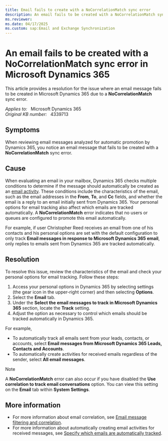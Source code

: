 ```yaml
---
title: Email fails to create with a NoCorrelationMatch sync error
description: An email fails to be created with a NoCorrelationMatch sync error in Microsoft Dynamics 365.
ms.reviewer: 
ms.date: 04/17/2025
ms.custom: sap:Email and Exchange Synchronization
---
```

# An email fails to be created with a NoCorrelationMatch sync error in Microsoft Dynamics 365

This article provides a resolution for the issue where an email message fails to be created in Microsoft Dynamics 365 due to a **NoCorrelationMatch** sync error.

_Applies to:_ &nbsp; Microsoft Dynamics 365  
_Original KB number:_ &nbsp; 4339713

## Symptoms

When reviewing email messages analyzed for automatic promotion by Dynamics 365, you notice an email message that fails to be created with a **NoCorrelationMatch** sync error.

## Cause

When evaluating an email in your mailbox, Dynamics 365 checks multiple conditions to determine if the message should automatically be created as an [email activity](/power-apps/developer/data-platform/email-activity-entities). These conditions include the characteristics of the email, such as the email addresses in the **From**, **To**, and **Cc** fields, and whether the email is a reply to an email initially sent from Dynamics 365. Your personal options for email tracking also affect which emails are tracked automatically. A **NoCorrelationMatch** error indicates that no users or queues are configured to promote this email automatically.

For example, if user Christopher Reed receives an email from one of his contacts and his personal options are set with the default configuration to only track **Email messages in response to Microsoft Dynamics 365 email**, only replies to emails sent from Dynamics 365 are tracked automatically.

## Resolution

To resolve this issue, review the characteristics of the email and check your personal options for email tracking. Follow these steps:

1. Access your personal options in Dynamics 365 by selecting settings (the gear icon in the upper-right corner) and then selecting **Options**.
2. Select the **Email** tab.
3. Under the **Select the email messages to track in Microsoft Dynamics 365** section, locate the **Track** setting.
4. Adjust the option as necessary to control which emails should be tracked automatically in Dynamics 365.

For example,

- To automatically track all emails sent from your leads, contacts, or accounts, select **Email messages from Microsoft Dynamics 365 Leads, Contacts and Accounts**.
- To automatically create activities for received emails regardless of the sender, select **All email messages**.

> [!NOTE]
> A **NoCorrelationMatch** error can also occur if you have disabled the **Use correlation to track email conversations** option. You can view this setting on the **Email** tab within **System Settings**.

## More information

- For more information about email correlation, see [Email message filtering and correlation](/previous-versions/dynamicscrm-2016/administering-dynamics-365/hh699705(v=crm.8)).
- For more information about automatically creating email activities for received messages, see [Specify which emails are automatically tracked](/power-platform/admin/email-message-filtering-correlation).
